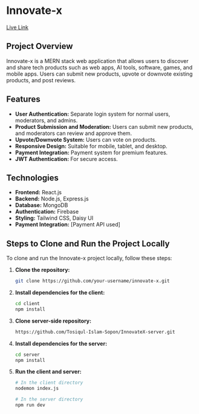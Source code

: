 # Innovate-x

[Live Link](https://innovatex-5b8ae.web.app/)

## Project Overview
Innovate-x is a MERN stack web application that allows users to discover and share tech products such as web apps, AI tools, software, games, and mobile apps. Users can submit new products, upvote or downvote existing products, and post reviews.

## Features
- **User Authentication:** Separate login system for normal users, moderators, and admins.
- **Product Submission and Moderation:** Users can submit new products, and moderators can review and approve them.
- **Upvote/Downvote System:** Users can vote on products.
- **Responsive Design:** Suitable for mobile, tablet, and desktop.
- **Payment Integration:** Payment system for premium features.
- **JWT Authentication:** For secure access.

## Technologies
- **Frontend:** React.js
- **Backend:** Node.js, Express.js
- **Database:** MongoDB
- **Authentication:** Firebase
- **Styling:** Tailwind CSS, Daisy UI
- **Payment Integration:** [Payment API used]

## Steps to Clone and Run the Project Locally
To clone and run the Innovate-x project locally, follow these steps:

1. **Clone the repository:**
   ```sh
   git clone https://github.com/your-username/innovate-x.git
2. **Install dependencies for the client:**
   ```sh
   cd client
   npm install
3. **Clone server-side repository:**
   ```sh
   https://github.com/Tosiqul-Islam-Sopon/InnovateX-server.git
4. **Install dependencies for the server:**
   ```sh
   cd server
   npm install
5. **Run the client and server:**
   ```sh
   # In the client directory
   nodemon index.js

   # In the server directory
   npm run dev


